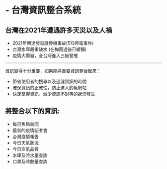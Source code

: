 # - 台灣資訊整合系統 

## 台灣在2021年遭遇許多天災以及人禍
- 2021年興達發電廠停機事故(513停電事件)
- 台灣水庫嚴重缺水 (在梅雨過後已緩解) 
- 疫情大爆發，全台灣進入三級警戒 
---
資訊變得十分重要，如果能將重要資訊整合起來：
- 節省使用者的搜尋以及過濾資訊的時間
- 確保資訊的正確性，防止進入釣魚網站
- 快速掌握資訊，減少資訊不對等的狀況發生

## 將整合以下的資訊:
- 每日焦點新聞
- 最新的疫情記者會      
- 台灣疫情報告
- 今日天氣狀況
- 今日空氣品質
- 水庫及時水量查詢
- 口罩及時數量查詢


